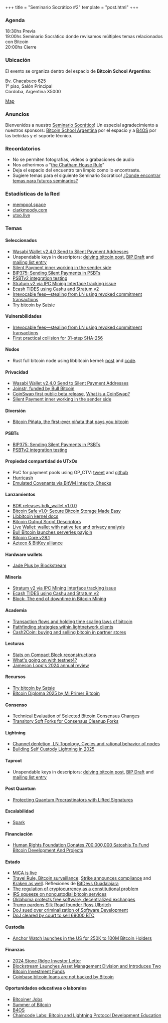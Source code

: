 +++
title = "Seminario Socrático #2"
template = "post.html"
+++

### Agenda

18:30hs Previa\
19:00hs Seminario Socrático donde revisamos múltiples temas relacionados con Bitcoin\
20:00hs Cierre

### Ubicación

El evento se organiza dentro del espacio de **Bitcoin School Argentina**:

Bv. Chacabuco 625\
1º piso, Salón Principal\
Córdoba, Argentina X5000

[Map](https://maps.app.goo.gl/qKsJHTbN6XiK1h717) 

### Anuncios

Bienvenidos a nuestro [Seminario Socrático](/about)!
Un especial agradecimiento a nuestros sponsors: [Bitcoin School Argentina](https://bitcoinschoolar.com/) por el espacio y
a [B4OS](https://www.libreriadesatoshi.com/b4os) por las bebidas y el soporte técnico.

### Recordatorios

- No se permiten fotografías, vídeos o grabaciones de audio
- Nos adherimos a "[the Chatham House Rule](https://www.chathamhouse.org/about-us/chatham-house-rule)"
- Deja el espacio del encuentro tan limpio como lo encontraste.
- Sugiere temas para el siguiente Seminario Socrático! [¿Donde encontrar temas para futuros seminarios?](/about/find-topics)

### Estadísticas de la Red
- [mempool.space](https://mempool.space/)
- [clarkmoody.com](https://bitcoin.clarkmoody.com/dashboard/)
- [utxo.live](https://utxo.live/)

### Temas

#### Seleccionados
- [Wasabi Wallet v2.4.0 Send to Silent Payment Addresses](https://www.nobsbitcoin.com/wasabi-wallet-v2-4-0/)
- Unspendable keys in descriptors: [delving bitcoin post](https://delvingbitcoin.org/t/unspendable-keys-in-descriptors/304/30), [BIP Draft](https://github.com/bitcoin/bips/pull/1746) and [mailing list entry](https://groups.google.com/g/bitcoindev/c/xWxy8DtW6m8)
- [Silent Payment inner working in the sender side](https://x.com/guggero/status/1878488097580589082/photo/1)
- [BIP375: Sending Silent Payments in PSBTs](https://github.com/bitcoin/bips/blob/master/bip-0375.mediawiki)
- [PSBTv2 integration testing](https://bitcoinops.org/en/newsletters/2025/01/24/#psbtv2-integration-testing)
- [Stratum v2 via IPC Mining Interface tracking issue](https://github.com/bitcoin/bitcoin/issues/31098)
- [Ecash TIDES using Cashu and Stratum v2](https://delvingbitcoin.org/t/ecash-tides-using-cashu-and-stratum-v2/870/35)
- [Irrevocable fees—stealing from LN using revoked commitment transactions](https://delvingbitcoin.org/t/disclosure-irrevocable-fees-stealing-from-ln-using-revoked-commitment-transactions/1314)
- [Try bitcoin by Satsie](https://trybitcoin.satsie.dev/)

#### Vulnerabilidades
- [Irrevocable fees—stealing from LN using revoked commitment transactions](https://delvingbitcoin.org/t/disclosure-irrevocable-fees-stealing-from-ln-using-revoked-commitment-transactions/1314)
- [First practical collision for 31-step SHA-256](https://link.springer.com/chapter/10.1007/978-981-96-0941-3_8)

#### Nodos
- Rust full bitcoin node using libbitcoin kernel: [post](https://x.com/cguida6/status/1873393599758631170) and [code](https://github.com/TheCharlatan/kernel-node).

#### Privacidad
- [Wasabi Wallet v2.4.0 Send to Silent Payment Addresses](https://www.nobsbitcoin.com/wasabi-wallet-v2-4-0/)
- [Joinstr, funded by Bull Bitcoin](https://joinstr.xyz/)
- [CoinSwap first public beta release](https://github.com/citadel-tech/coinswap/releases/tag/v0.1.0), [What is a CoinSwap?](https://bitcoinops.org/en/topics/coinswap/)
- [Silent Payment inner working in the sender side](https://x.com/guggero/status/1878488097580589082/photo/1)

#### Diversión
- [Bitcoin Piñata, the first-ever piñata that pays you bitcoin](https://stacker.news/items/817809)

#### PSBTs
- [BIP375: Sending Silent Payments in PSBTs](https://github.com/bitcoin/bips/blob/master/bip-0375.mediawiki)
- [PSBTv2 integration testing](https://bitcoinops.org/en/newsletters/2025/01/24/#psbtv2-integration-testing)

#### Propiedad compartidad de UTxOs
- PoC for payment pools using OP_CTV: [tweet](https://x.com/stutxo/status/1873384602552738236) and [github](https://github.com/stutxo/op_ctv_payment_pool)
- [Hurricash](https://github.com/supertestnet/hurricash)
- [Emulated Covenants via BitVM Integrity Checks](https://rubin.io/public/pdfs/unfedcovenants.pdf)

#### Lanzamientos
- [BDK releases bdk_wallet v1.0.0](https://github.com/bitcoindevkit/bdk/releases/tag/wallet-1.0.0)
- [Bitcoin Safe v1.0: Secure Bitcoin Storage Made Easy](https://www.nobsbitcoin.com/bitcoin-safe-v1-0/)
- [Libbitcoin kernel docs](https://thecharlatan.ch/kernel-docs/index.html)
- [Bitcoin Output Script Descriptors](https://github.com/alpenlabs/bitcoin-bosd/tree/main)
- [Live Wallet: wallet with native fee and privacy analysis](https://github.com/Jwyman328/LiveWallet/releases/tag/1.0.0)
- [Bull Bitcoin launches serverles payjoin](https://www.bullbitcoin.com/blog/bull-bitcoin-wallet-payjoin)
- [Bitcoin Core v28.1](https://www.nobsbitcoin.com/bitcoin-core-v28-1/)
- [Azteco & BitKey alliance](https://medium.com/@beautyon_/azteco-and-bitkey-ushering-in-a-new-era-of-consumer-friendly-bitcoin-b3e5dde4ab88)

#### Hardware wallets
- [Jade Plus by Blockstream](https://blog.blockstream.com/introducing-the-all-new-blockstream-jade-plus-simple-enough-for-beginners-advanced-enough-for-cypherpunks/)

#### Minería
- [Stratum v2 via IPC Mining Interface tracking issue](https://github.com/bitcoin/bitcoin/issues/31098)
- [Ecash TIDES using Cashu and Stratum v2](https://delvingbitcoin.org/t/ecash-tides-using-cashu-and-stratum-v2/870/35)
- [Block: The end of downtime in Bitcoin Mining](https://www.mining.build/blog/the-end-of-downtime/)

#### Academia
- [Transaction flows and holding time scaling laws of bitcoin](https://www.sciencedirect.com/science/article/pii/S0378437124008045)
- [Pathfinding strategies within lightnetwork clients](https://arxiv.org/abs/2410.13784v1)
- [Cash2Coin: buying and selling bitcoin in partner stores](https://monami.hs-mittweida.de/frontdoor/index/index/docId/15804)

#### Lecturas
- [Stats on Compact Block reconstructions](https://delvingbitcoin.org/t/stats-on-compact-block-reconstructions/1052)
- [What's going on with testnet4?](https://blog.dlsouza.lol/bitcoin/testnet/2024/12/02/testnet4.html)
- [Jameson Lopp's 2024 annual review](https://blog.lopp.net/bitcoin-2024-annual-review/)

#### Recursos
- [Try bitcoin by Satsie](https://trybitcoin.satsie.dev/)
- [Bitcoin Diploma 2025 by Mi Primer Bitcoin](https://www.nobsbitcoin.com/mi-primer-bitcoin-launches-updated-bitcoin-diploma-2025/)

#### Consenso
- [Technical Evaluation of Selected Bitcoin Consensus Changes](https://gist.github.com/jonasnick/e9627f56d04732ca83e94d448d4b5a51)
- [Transitory Soft Forks for Consensus Cleanup Forks](https://delvingbitcoin.org/t/transitory-soft-forks-for-consensus-cleanup-forks/1333/10)

#### Lightning
- [Channel depletion, LN Topology, Cycles and rational behavior of nodes](https://delvingbitcoin.org/t/channel-depletion-ln-topology-cycles-and-rational-behavior-of-nodes/1259)
- [Building Self Custody Lightning in 2025](https://sats.build/self-custody-lightning-2025/)

#### Taproot
- Unspendable keys in descriptors: [delving bitcoin post](https://delvingbitcoin.org/t/unspendable-keys-in-descriptors/304/30), [BIP Draft](https://github.com/bitcoin/bips/pull/1746) and [mailing list entry](https://groups.google.com/g/bitcoindev/c/xWxy8DtW6m8)

#### Post Quantum
- [Protecting Quantum Procrastinators with Lifted Signatures](https://eprint.iacr.org/2023/362.pdf)

#### Escalabilidad
- [Spark](https://spark.info/)

#### Financiación
- [Human Rights Foundation Donates 700,000,000 Satoshis To Fund Bitcoin Development And Projects](https://bitcoinmagazine.com/business/human-rights-foundation-donates-700000000-satoshis-to-fund-bitcoin-development-and-projects)

#### Estado
- [MiCA is live](https://x.com/paddi_hansen/status/1874770019370078649)
- [Travel Rule, Bitcoin surveillance](https://www.therage.co/travel-rule-crypto-surveillance/): [Strike announces compliance](https://strike.me/faq/what-is-the-travel-rule-regulation/) and [Kraken as well](https://stacker.news/items/827547). Reflexiones de [BitDevs Guadalajara](https://bitdevs.btcgdl.com/2025-01-14-Strike_Bends_Knee)
- [The regulation of cryptocurrency as a constitutional problem](https://boristheses.unibe.ch/5665/)
- [IRS squeeze on noncustodial bitcoin services](https://www.therage.co/the-biden-irss-two-pronged-2/)
- [Oklahoma protects free software, decentralized exchanges](https://www.therage.co/oklahoma-bitcoin-bill/)
- [Trump pardons Silk Road founder Ross Ulbritch](https://www.nobsbitcoin.com/donald-trump-frees-ross/)
- [DoJ sued over criminalization of Software Development](https://www.nobsbitcoin.com/doj-sued-over-criminalization-of-software-development/)
- [DoJ cleared by court to sell 69000 BTC](https://bitcoinnews.com/legal/seized-bitcoin-silk-road-doj-cleared-court/)

#### Custodia
- [Anchor Watch launches in the US for 250K to 100M Bitcoin Holders](https://www.nobsbitcoin.com/anchorwatch-launches-in-the-u-s-for-customers-holding-between-250k-100m-in-bitcoin/)

#### Finanzas
- [2024 Stone Ridge Investor Letter](https://cdn.prod.website-files.com/614e11536f66309636c98688/6772064c0f83b9dad82414b4_Stone%20Ridge%202024%20Investor%20Letter.pdf)
- [Blockstream Launches Asset Management Division and Introduces Two Bitcoin Investment Funds](https://blog.blockstream.com/blockstream-launches-asset-management-division-and-introduces-two-bitcoin-investment-funds/)
- [Coinbase bitcoin loans are not backed by Bitcoin](https://bitcoinmagazine.com/takes/coinbases-bitcoin-loans-are-not-what-they-seem)

#### Oportunidades educativas o laborales
- [Bitcoiner Jobs](https://bitcoinerjobs.com/)
- [Summer of Bitcoin](https://www.summerofbitcoin.org/)
- [B4OS](https://www.libreriadesatoshi.com/b4os)
- [Chaincode Labs: Bitcoin and Lightning Protocol Development Education](https://learning.chaincode.com/)
